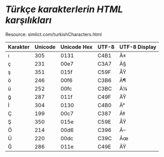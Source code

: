 # *Türkçe karakterlerin HTML karşılıkları*



Resource: simlict.com/turkishCharacters.html

<table role="table">
<thead>
<tr>
<th>Karakter</th>
<th>Unicode</th>
<th>Unicode Hex</th>
<th>UTF-8</th>
<th>UTF-8 Display</th>
</tr>
</thead>
<tbody>
<tr>
<td>ı</td>
<td>305</td>
<td>0131</td>
<td>C4B1</td>
<td>Ä±</td>
</tr>
<tr>
<td>ç</td>
<td>231</td>
<td>00e7</td>
<td>C3A7</td>
<td>Ã§</td>
</tr>
<tr>
<td>ş</td>
<td>351</td>
<td>015f</td>
<td>C59F</td>
<td>ÅŸ</td>
</tr>
<tr>
<td>ö</td>
<td>246</td>
<td>00f6</td>
<td>C3B6</td>
<td>Ã¶</td>
</tr>
<tr>
<td>ü</td>
<td>252</td>
<td>00fc</td>
<td>C3BC</td>
<td>Ã¼</td>
</tr>
<tr>
<td>ğ</td>
<td>287</td>
<td>011f</td>
<td>C49F</td>
<td>ÄŸ</td>
</tr>
<tr>
<td>İ</td>
<td>304</td>
<td>0130</td>
<td>C4B0</td>
<td>Ä°</td>
</tr>
<tr>
<td>Ç</td>
<td>199</td>
<td>00c7</td>
<td>C387</td>
<td>Ã‡</td>
</tr>
<tr>
<td>Ş</td>
<td>350</td>
<td>015e</td>
<td>C59E</td>
<td>ÅŸ</td>
</tr>
<tr>
<td>Ö</td>
<td>214</td>
<td>00d6</td>
<td>C396</td>
<td>Ã–</td>
</tr>
<tr>
<td>Ü</td>
<td>220</td>
<td>00dc</td>
<td>C39C</td>
<td>Ãœ</td>
</tr>
<tr>
<td>Ğ</td>
<td>286</td>
<td>011e</td>
<td>C49E</td>
<td>ÄŸ</td>
</tr>
</tbody>
</table>
